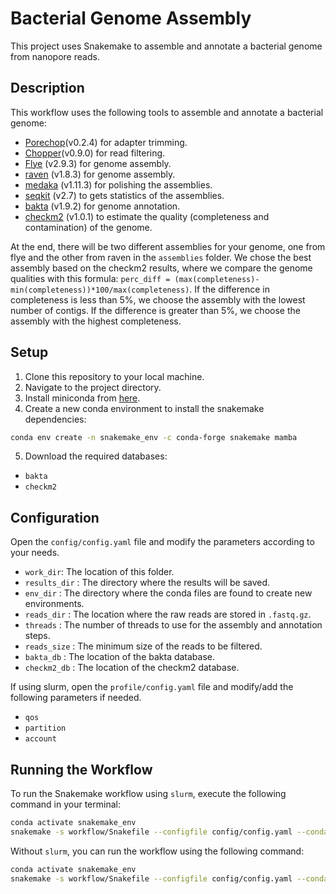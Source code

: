 # Bacterial Genome Assembly

This project uses Snakemake to assemble and annotate a bacterial genome from nanopore reads.

## Description

This workflow uses the following tools to assemble and annotate a bacterial genome:

- [Porechop](https://github.com/rrwick/Porechop)(v0.2.4) for adapter trimming.
- [Chopper](https://github.com/wdecoster/chopper/)(v0.9.0) for read filtering.
- [Flye](https://github.com/fenderglass/Flye) (v2.9.3) for genome assembly.
- [raven](https://github.com/lbcb-sci/raven) (v1.8.3) for genome assembly.
- [medaka](https://github.com/nanoporetech/medaka/) (v1.11.3) for polishing the assemblies.
- [seqkit](https://bioinf.shenwei.me/seqkit/) (v2.7) to gets statistics of the assemblies.
- [bakta](https://github.com/oschwengers/bakta) (v1.9.2) for genome annotation.
- [checkm2](https://github.com/chklovski/CheckM2) (v1.0.1) to estimate the quality (completeness and contamination) of the genome.

<!-- - [ragtag](https://github.com/malonge/RagTag)(v2.1.0) to scaffold the assemblies based on the output of flye and raven. -->

At the end, there will be two different assemblies for your genome, one from flye and the other from raven in the `assemblies` folder. We chose the best assembly based on the checkm2 results, where we compare the genome qualities with this formula: `perc_diff = (max(completeness)-min(completeness))*100/max(completeness)`. If the difference in completeness is less than 5%, we choose the assembly with the lowest number of contigs. If the difference is greater than 5%, we choose the assembly with the highest completeness.

## Setup

1. Clone this repository to your local machine.
2. Navigate to the project directory.
3. Install miniconda from [here](https://docs.conda.io/en/latest/miniconda.html).
4. Create a new conda environment to install the snakemake dependencies:

```bash	
conda env create -n snakemake_env -c conda-forge snakemake mamba
```

5. Download the required databases: 

- `bakta`
- `checkm2`

## Configuration

Open the `config/config.yaml` file and modify the parameters according to your needs.

- `work_dir`: The location of this folder.
- `results_dir` : The directory where the results will be saved.
- `env_dir` : The directory where the conda files are found to create new environments.
- `reads_dir` : The location where the raw reads are stored in `.fastq.gz`.
- `threads` : The number of threads to use for the assembly and annotation steps.
- `reads_size` : The minimum size of the reads to be filtered.
- `bakta_db` : The location of the bakta database.
- `checkm2_db` : The location of the checkm2 database.

If using slurm, open the `profile/config.yaml` file and modify/add the following parameters if needed.

- `qos`
- `partition`
- `account`

## Running the Workflow

To run the Snakemake workflow using `slurm`, execute the following command in your terminal:

```bash
conda activate snakemake_env
snakemake -s workflow/Snakefile --configfile config/config.yaml --conda-prefix snakemake_envs --use-conda --rerun-incomplete --profile profile/ 
```

Without `slurm`, you can run the workflow using the following command:

```bash
conda activate snakemake_env
snakemake -s workflow/Snakefile --configfile config/config.yaml --conda-prefix snakemake_envs --use-conda --rerun-incomplete
```